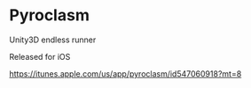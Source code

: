 # Pyroclasm
Unity3D endless runner


Released for iOS

https://itunes.apple.com/us/app/pyroclasm/id547060918?mt=8
